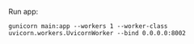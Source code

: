 Run app:

```shell
gunicorn main:app --workers 1 --worker-class uvicorn.workers.UvicornWorker --bind 0.0.0.0:8002
```